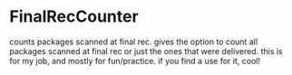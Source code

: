 # FinalRecCounter
counts packages scanned at final rec.
gives the option to count all packages scanned at final rec or just the ones that were delivered.
this is for my job, and mostly for fun/practice. if you find a use for it, cool! 
